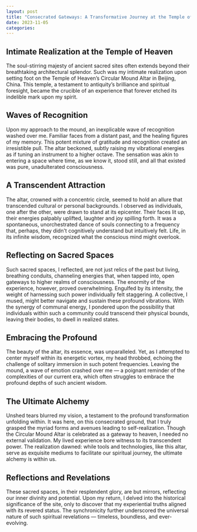 ```yaml
---
layout: post
title: "Consecrated Gateways: A Transformative Journey at the Temple of Heaven's Circular Mound Altar"
date: 2023-11-05
categories:
---
```


## Intimate Realization at the Temple of Heaven

The soul-stirring majesty of ancient sacred sites often extends beyond their breathtaking architectural splendor. Such was my intimate realization upon setting foot on the Temple of Heaven’s Circular Mound Altar in Beijing, China. This temple, a testament to antiquity’s brilliance and spiritual foresight, became the crucible of an experience that forever etched its indelible mark upon my spirit.

## Waves of Recognition

Upon my approach to the mound, an inexplicable wave of recognition washed over me. Familiar faces from a distant past, and the healing figures of my memory. This potent mixture of gratitude and recognition created an irresistible pull. The altar beckoned, subtly raising my vibrational energies as if tuning an instrument to a higher octave. The sensation was akin to entering a space where time, as we know it, stood still, and all that existed was pure, unadulterated consciousness.

## A Transcendent Attraction

The altar, crowned with a concentric circle, seemed to hold an allure that transcended cultural or personal backgrounds. I observed as individuals, one after the other, were drawn to stand at its epicenter. Their faces lit up, their energies palpably uplifted, laughter and joy spilling forth. It was a spontaneous, unorchestrated dance of souls connecting to a frequency that, perhaps, they didn't cognitively understand but intuitively felt. Life, in its infinite wisdom, recognized what the conscious mind might overlook.

## Reflecting on Sacred Spaces

Such sacred spaces, I reflected, are not just relics of the past but living, breathing conduits, channeling energies that, when tapped into, open gateways to higher realms of consciousness. The enormity of the experience, however, proved overwhelming. Engulfed by its intensity, the weight of harnessing such power individually felt staggering. A collective, I mused, might better navigate and sustain these profound vibrations. With the synergy of communal energy, I pondered upon the possibility that individuals within such a community could transcend their physical bounds, leaving their bodies, to dwell in realized states.

## Embracing the Profound

The beauty of the altar, its essence, was unparalleled. Yet, as I attempted to center myself within its energetic vortex, my head throbbed, echoing the challenge of solitary immersion in such potent frequencies. Leaving the mound, a wave of emotion crashed over me — a poignant reminder of the complexities of our current era, which often struggles to embrace the profound depths of such ancient wisdom.

## The Ultimate Alchemy

Unshed tears blurred my vision, a testament to the profound transformation unfolding within. It was here, on this consecrated ground, that I truly grasped the myriad forms and avenues leading to self-realization. Though the Circular Mound Altar is celebrated as a gateway to heaven, I needed no external validation. My lived experience bore witness to its transcendent power. The realization dawned: while tools and technologies, like this altar, serve as exquisite mediums to facilitate our spiritual journey, the ultimate alchemy is within us. 

## Reflections and Revelations

These sacred spaces, in their resplendent glory, are but mirrors, reflecting our inner divinity and potential. Upon my return, I delved into the historical significance of the site, only to discover that my experiential truths aligned with its revered status. The synchronicity further underscored the universal nature of such spiritual revelations — timeless, boundless, and ever-evolving.
